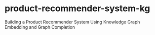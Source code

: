 # product-recommender-system-kg
Building a Product Recommender System Using Knowledge Graph Embedding and Graph Completion
